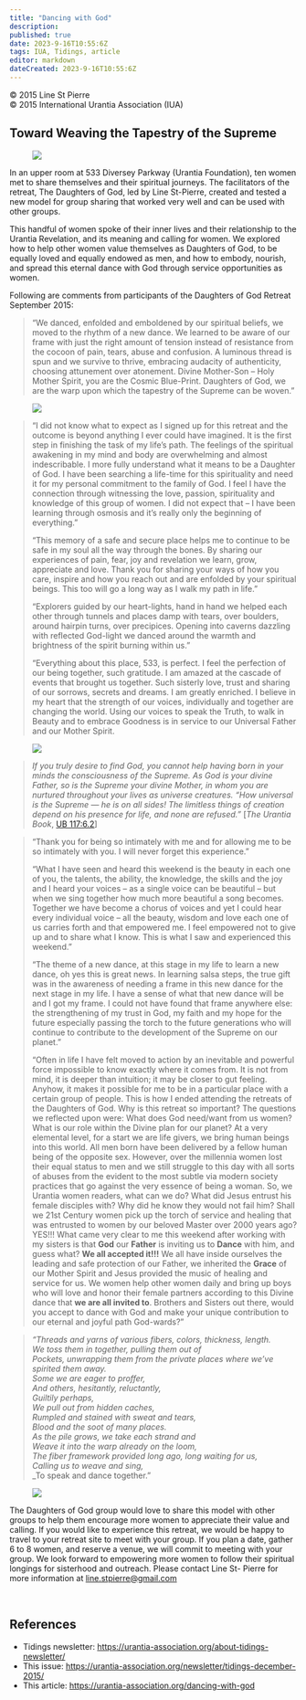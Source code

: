 ```yaml
---
title: "Dancing with God"
description: 
published: true
date: 2023-9-16T10:55:6Z
tags: IUA, Tidings, article
editor: markdown
dateCreated: 2023-9-16T10:55:6Z
---
```


<p class="v-card v-sheet theme--light gray lighten-3 px-2">© 2015 Line St Pierre<br>© 2015 International Urantia Association (IUA)</p>

## Toward Weaving the Tapestry of the Supreme

<figure id="Figure_1" class="image urantiapedia image-style-align-left">
<img src="../../../image/article/IUA_Tidings/Womens-retreat-6-300x225.jpg">
</figure>

In an upper room at 533 Diversey Parkway (Urantia Foundation), ten women met to share themselves and their spiritual journeys. The facilitators of the retreat, The Daughters of God, led by Line St-Pierre, created and tested a new model for group sharing that worked very well and can be used with other groups.

This handful of women spoke of their inner lives and their relationship to the Urantia Revelation, and its meaning and calling for women. We explored how to help other women value themselves as Daughters of God, to be equally loved and equally endowed as men, and how to embody, nourish, and spread this eternal dance with God through service opportunities as women.
<br style="clear:both;"/>

Following are comments from participants of the Daughters of God Retreat September 2015:

> “We danced, enfolded and emboldened by our spiritual beliefs, we moved to the rhythm of a new dance. We learned to be aware of our frame with just the right amount of tension instead of resistance from the cocoon of pain, tears, abuse and confusion. A luminous thread is spun and we survive to thrive, embracing audacity of authenticity, choosing attunement over atonement. Divine Mother-Son – Holy Mother Spirit, you are the Cosmic Blue-Print. Daughters of God, we are the warp upon which the tapestry of the Supreme can be woven.”

<figure id="Figure_2" class="image urantiapedia">
<img src="../../../image/article/IUA_Tidings/Womens-retreat-1-300x225.jpg">
</figure>

> “I did not know what to expect as I signed up for this retreat and the outcome is beyond anything I ever could have imagined. It is the first step in finishing the task of my life’s path. The feelings of the spiritual awakening in my mind and body are overwhelming and almost indescribable. I more fully understand what it means to be a Daughter of God. I have been searching a life-time for this spirituality and need it for my personal commitment to the family of God. I feel I have the connection through witnessing the love, passion, spirituality and knowledge of this group of women. I did not expect that – I have been learning through osmosis and it’s really only the beginning of everything.”
> 
> “This memory of a safe and secure place helps me to continue to be safe in my soul all the way through the bones. By sharing our experiences of pain, fear, joy and revelation we learn, grow, appreciate and love. Thank you for sharing your ways of how you care, inspire and how you reach out and are enfolded by your spiritual beings. This too will go a long way as I walk my path in life.”
> 
> “Explorers guided by our heart-lights, hand in hand we helped each other through tunnels and places damp with tears, over boulders, around hairpin turns, over precipices. Opening into caverns dazzling with reflected God-light we danced around the warmth and brightness of the spirit burning within us.”
> 
> “Everything about this place, 533, is perfect. I feel the perfection of our being together, such gratitude. I am amazed at the cascade of events that brought us together. Such sisterly love, trust and sharing of our sorrows, secrets and dreams. I am greatly enriched. I believe in my heart that the strength of our voices, individually and together are changing the world. Using our voices to speak the Truth, to walk in Beauty and to embrace Goodness is in service to our Universal Father and our Mother Spirit.

<figure id="Figure_3" class="image urantiapedia">
<img src="../../../image/article/IUA_Tidings/Womens-retreat-2-300x225.jpg">
</figure>

> _If you truly desire to find God, you cannot help having born in your minds the consciousness of the Supreme. As God is your divine Father, so is the Supreme your divine Mother, in whom you are nurtured throughout your lives as universe creatures. “How universal is the Supreme — he is on all sides! The limitless things of creation depend on his presence for life, and none are refused.”_ [_The Urantia Book_, [UB 117:6.2](/en/The_Urantia_Book/117#p6_2)]

> “Thank you for being so intimately with me and for allowing me to be so intimately with you. I will never forget this experience.”
> 
> “What I have seen and heard this weekend is the beauty in each one of you, the talents, the ability, the knowledge, the skills and the joy and I heard your voices – as a single voice can be beautiful – but when we sing together how much more beautiful a song becomes. Together we have become a chorus of voices and yet I could hear every individual voice – all the beauty, wisdom and love each one of us carries forth and that empowered me. I feel empowered not to give up and to share what I know. This is what I saw and experienced this weekend.”
> 
> “The theme of a new dance, at this stage in my life to learn a new dance, oh yes this is great news. In learning salsa steps, the true gift was in the awareness of needing a frame in this new dance for the next stage in my life. I have a sense of what that new dance will be and I got my frame. I could not have found that frame anywhere else: the strengthening of my trust in God, my faith and my hope for the future especially passing the torch to the future generations who will continue to contribute to the development of the Supreme on our planet.”
> 
> “Often in life I have felt moved to action by an inevitable and powerful force impossible to know exactly where it comes from. It is not from mind, it is deeper than intuition; it may be closer to gut feeling. Anyhow, it makes it possible for me to be in a particular place with a certain group of people. This is how I ended attending the retreats of the Daughters of God. Why is this retreat so important? The questions we reflected upon were: What does God need/want from us women? What is our role within the Divine plan for our planet? At a very elemental level, for a start we are life givers, we bring human beings into this world. All men born have been delivered by a fellow human being of the opposite sex. However, over the millennia women lost their equal status to men and we still struggle to this day with all sorts of abuses from the evident to the most subtle via modern society practices that go against the very essence of being a woman. So, we Urantia women readers, what can we do? What did Jesus entrust his female disciples with? Why did he know they would not fail him? Shall we 21st Century women pick up the torch of service and healing that was entrusted to women by our beloved Master over 2000 years ago? YES!!! What came very clear to me this weekend after working with my sisters is that **God** our **Father** is inviting us to **Dance** with him, and guess what? **We all accepted it!!!** We all have inside ourselves the leading and safe protection of our Father, we inherited the **Grace** of our Mother Spirit and Jesus provided the music of healing and service for us. We women help other women daily and bring up boys who will love and honor their female partners according to this Divine dance that **we are all invited to**. Brothers and Sisters out there, would you accept to dance with God and make your unique contribution to our eternal and joyful path God-wards?”

> _“Threads and yarns of various fibers, colors, thickness, length._<br>
> _We toss them in together, pulling them out of_<br>
> _Pockets, unwrapping them from the private places where we’ve spirited them away._<br>
> _Some we are eager to proffer,_<br>
> _And others, hesitantly, reluctantly,_<br>
> _Guiltily perhaps,_<br>
> _We pull out from hidden caches,_<br>
> _Rumpled and stained with sweat and tears,_<br>
> _Blood and the soot of many places._<br>
> _As the pile grows, we take each strand and_<br>
> _Weave it into the warp already on the loom,_<br>
> _The fiber framework provided long ago, long waiting for us,_<br>
> _Calling us to weave and sing,_<br>
> _To speak and dance together.”<br>

<figure id="Figure_4" class="image urantiapedia image-style-align-right">
<img src="../../../image/article/IUA_Tidings/Womens-retreat-7-300x225.jpg">
</figure>

The Daughters of God group would love to share this model with other groups to help them encourage more women to appreciate their value and calling. If you would like to experience this retreat, we would be happy to travel to your retreat site to meet with your group. If you plan a date, gather 6 to 8 women, and reserve a venue, we will commit to meeting with your group. We look forward to empowering more women to follow their spiritual longings for sisterhood and outreach. Please contact Line St- Pierre for more information at [line.stpierre@gmail.com](mailto:line.stpierre@gmail.com)

<br style="clear:both;"/>

## References

- Tidings newsletter: https://urantia-association.org/about-tidings-newsletter/
- This issue: https://urantia-association.org/newsletter/tidings-december-2015/
- This article: https://urantia-association.org/dancing-with-god